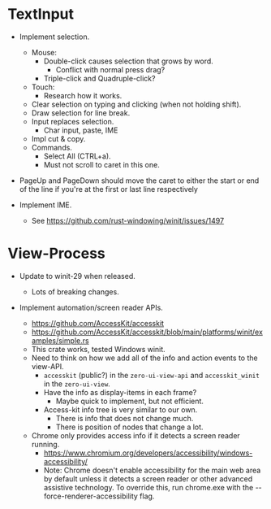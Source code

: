 # TextInput

* Implement selection.
    - Mouse:
        - Double-click causes selection that grows by word.
            - Conflict with normal press drag?
        - Triple-click and Quadruple-click?
    - Touch:
        - Research how it works.
    - Clear selection on typing and clicking (when not holding shift).
    - Draw selection for line break.
    - Input replaces selection.
        - Char input, paste, IME
    - Impl cut & copy.
    - Commands.
        - Select All (CTRL+a).
        - Must not scroll to caret in this one.

* PageUp and PageDown should move the caret to either the start or end of the line if you're at the first or last line respectively

* Implement IME.
    - See https://github.com/rust-windowing/winit/issues/1497

# View-Process

* Update to winit-29 when released.
    - Lots of breaking changes.

* Implement automation/screen reader APIs.
    - https://github.com/AccessKit/accesskit
    - https://github.com/AccessKit/accesskit/blob/main/platforms/winit/examples/simple.rs
    - This crate works, tested Windows winit.
    - Need to think on how we add all of the info and action events to the view-API.
        - `accesskit` (public?) in the `zero-ui-view-api` and `accesskit_winit` in the `zero-ui-view`.
        - Have the info as display-items in each frame?
            - Maybe quick to implement, but not efficient.
        - Access-kit info tree is very similar to our own.
            - There is info that does not change much.
            - There is position of nodes that change a lot.
    - Chrome only provides access info if it detects a screen reader running.
        - https://www.chromium.org/developers/accessibility/windows-accessibility/
        - Note: Chrome doesn't enable accessibility for the main web area by default unless it detects a screen reader or other advanced assistive technology. To override this, run chrome.exe with the --force-renderer-accessibility flag.